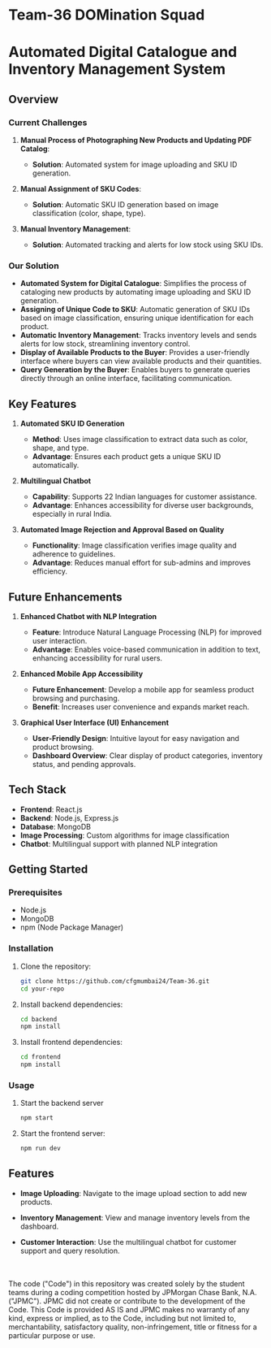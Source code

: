 # Team-36 DOMination Squad
# Automated Digital Catalogue and Inventory Management System

## Overview

### Current Challenges
1. **Manual Process of Photographing New Products and Updating PDF Catalog**:
   - **Solution**: Automated system for image uploading and SKU ID generation.

2. **Manual Assignment of SKU Codes**:
   - **Solution**: Automatic SKU ID generation based on image classification (color, shape, type).

3. **Manual Inventory Management**:
   - **Solution**: Automated tracking and alerts for low stock using SKU IDs.

### Our Solution
- **Automated System for Digital Catalogue**: Simplifies the process of cataloging new products by automating image uploading and SKU ID generation.
- **Assigning of Unique Code to SKU**: Automatic generation of SKU IDs based on image classification, ensuring unique identification for each product.
- **Automatic Inventory Management**: Tracks inventory levels and sends alerts for low stock, streamlining inventory control.
- **Display of Available Products to the Buyer**: Provides a user-friendly interface where buyers can view available products and their quantities.
- **Query Generation by the Buyer**: Enables buyers to generate queries directly through an online interface, facilitating communication.

## Key Features

1. **Automated SKU ID Generation**
   - **Method**: Uses image classification to extract data such as color, shape, and type.
   - **Advantage**: Ensures each product gets a unique SKU ID automatically.

2. **Multilingual Chatbot**
   - **Capability**: Supports 22 Indian languages for customer assistance.
   - **Advantage**: Enhances accessibility for diverse user backgrounds, especially in rural India.

3. **Automated Image Rejection and Approval Based on Quality**
   - **Functionality**: Image classification verifies image quality and adherence to guidelines.
   - **Advantage**: Reduces manual effort for sub-admins and improves efficiency.

## Future Enhancements

1. **Enhanced Chatbot with NLP Integration**
   - **Feature**: Introduce Natural Language Processing (NLP) for improved user interaction.
   - **Advantage**: Enables voice-based communication in addition to text, enhancing accessibility for rural users.

2. **Enhanced Mobile App Accessibility**
   - **Future Enhancement**: Develop a mobile app for seamless product browsing and purchasing.
   - **Benefit**: Increases user convenience and expands market reach.

3. **Graphical User Interface (UI) Enhancement**
   - **User-Friendly Design**: Intuitive layout for easy navigation and product browsing.
   - **Dashboard Overview**: Clear display of product categories, inventory status, and pending approvals.

## Tech Stack
- **Frontend**: React.js
- **Backend**: Node.js, Express.js
- **Database**: MongoDB
- **Image Processing**: Custom algorithms for image classification
- **Chatbot**: Multilingual support with planned NLP integration

## Getting Started

### Prerequisites
- Node.js
- MongoDB
- npm (Node Package Manager)

### Installation

1. Clone the repository:
   ```bash
   git clone https://github.com/cfgmumbai24/Team-36.git
   cd your-repo
2. Install backend dependencies:
   ```bash
   cd backend
   npm install
3. Install frontend dependencies:
   ```bash
   cd frontend
   npm install

### Usage

1. Start the backend server
   ```bash
   npm start
2. Start the frontend server:
   ```bash
   npm run dev

## Features
- **Image Uploading**: Navigate to the image upload section to add new products.

- **Inventory Management**: View and manage inventory levels from the dashboard.

- **Customer Interaction**: Use the multilingual chatbot for customer support and query resolution.

 <br /> <br /> The code ("Code") in this repository was created solely by the student teams during a coding competition hosted by JPMorgan Chase Bank, N.A. ("JPMC"). JPMC did not create or contribute to the development of the Code. This Code is provided AS IS and JPMC makes no warranty of any kind, express or implied, as to the Code, including but not limited to, merchantability, satisfactory quality, non-infringement, title or fitness for a particular purpose or use.